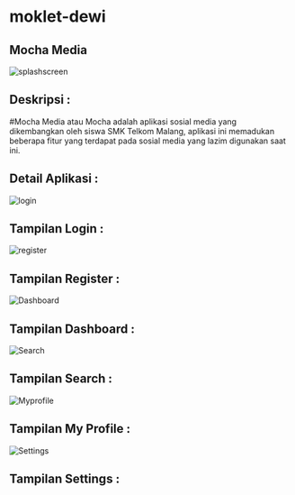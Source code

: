 # moklet-dewi
## Mocha Media
![splashscreen](https://github.com/SMKCoding2019/moklet-dewi/blob/master/Moca/splashscreen.PNG?raw=true)
## Deskripsi :
#Mocha Media atau Mocha adalah aplikasi sosial media yang dikembangkan oleh siswa SMK Telkom Malang,
aplikasi ini memadukan beberapa fitur yang terdapat pada sosial media yang lazim digunakan saat ini.
## Detail Aplikasi :
![login](https://github.com/SMKCoding2019/moklet-dewi/blob/master/Moca/Login.PNG?raw=true)
## Tampilan Login :
![register](https://github.com/SMKCoding2019/moklet-dewi/blob/master/Moca/register.PNG?raw=true)
## Tampilan Register :
![Dashboard](https://github.com/SMKCoding2019/moklet-dewi/blob/master/Moca/Dashboard.jpeg)
## Tampilan Dashboard :
![Search](https://github.com/SMKCoding2019/moklet-dewi/blob/master/Moca/Search.jpeg)
## Tampilan Search :
![Myprofile](https://github.com/SMKCoding2019/moklet-dewi/blob/master/Moca/MyProfile.jpeg)
## Tampilan My Profile :
![Settings](https://github.com/SMKCoding2019/moklet-dewi/blob/master/Moca/Settings.jpeg)
## Tampilan Settings :
